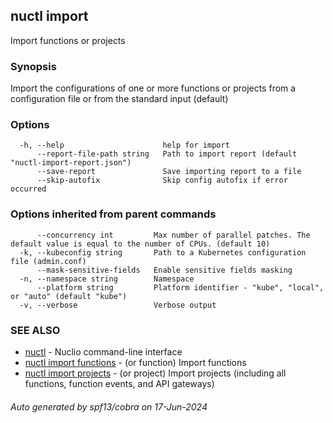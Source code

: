## nuctl import

Import functions or projects

### Synopsis

Import the configurations of one or more functions or projects
from a configuration file or from the standard input (default)

### Options

```
  -h, --help                      help for import
      --report-file-path string   Path to import report (default "nuctl-import-report.json")
      --save-report               Save importing report to a file
      --skip-autofix              Skip config autofix if error occurred
```

### Options inherited from parent commands

```
      --concurrency int         Max number of parallel patches. The default value is equal to the number of CPUs. (default 10)
  -k, --kubeconfig string       Path to a Kubernetes configuration file (admin.conf)
      --mask-sensitive-fields   Enable sensitive fields masking
  -n, --namespace string        Namespace
      --platform string         Platform identifier - "kube", "local", or "auto" (default "kube")
  -v, --verbose                 Verbose output
```

### SEE ALSO

* [nuctl](nuctl.md)	 - Nuclio command-line interface
* [nuctl import functions](nuctl_import_functions.md)	 - (or function) Import functions
* [nuctl import projects](nuctl_import_projects.md)	 - (or project) Import projects (including all functions, function events, and API gateways)

###### Auto generated by spf13/cobra on 17-Jun-2024
